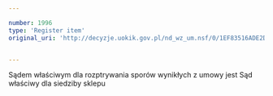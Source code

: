```yaml
---

number: 1996
type: 'Register item'
original_uri: 'http://decyzje.uokik.gov.pl/nd_wz_um.nsf/0/1EF83516ADE2DAF5C1257788003BEBD7?OpenDocument'


---
```


Sądem właściwym dla rozptrywania sporów wynikłych z umowy jest Sąd właściwy dla siedziby sklepu
